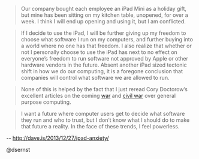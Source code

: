 > Our company bought each employee an iPad Mini as a holiday gift, but mine has been sitting on my kitchen table, unopened, for over a week. I think I will end up opening and using it, but I am conflicted.

> If I decide to use the iPad, I will be further giving up my freedom to choose what software I run on my computers, and further buying into a world where no one has that freedom. I also realize that whether or not I personally choose to use the iPad has next to no effect on everyone’s freedom to run software not approved by Apple or other hardware vendors in the future. Absent another iPad sized tectonic shift in how we do our computing, it is a foregone conclusion that companies will control what software we are allowed to run.

> None of this is helped by the fact that I just reread Cory Doctorow’s excellent articles on the coming [war](http://boingboing.net/2012/01/10/lockdown.html) and [civil war](http://boingboing.net/2012/08/23/civilwar.html) over general purpose computing.

> I want a future where computer users get to decide what software they run and who to trust, but I don’t know what I should do to make that future a reality. In the face of these trends, I feel powerless.

-- http://dave.is/2013/12/27/ipad-anxiety/

@dsernst
